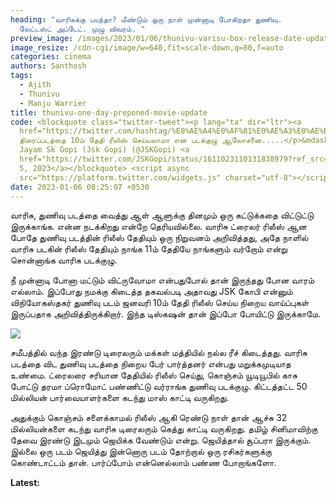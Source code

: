 ```yaml
---
heading: "வாரிசுக்கு பயந்தா? மீண்டும் ஒரு நாள் முன்னாடி போகிறதா துணிவு.
  லேட்டஸ்ட் அப்டேட். முழு விவரம். "
preview_image: /images/2023/01/06/thunivu-varisu-box-release-date-update-1-.jpg
image_resize: /cdn-cgi/image/w=640,fit=scale-down,q=80,f=auto
categories: cinema
authors: Santhosh
tags:
  - Ajith
  - Thunivu
  - Manju Warrier
title: thunivu-one-day-preponed-movie-update
code: <blockquote class="twitter-tweet"><p lang="ta" dir="ltr"><a
  href="https://twitter.com/hashtag/%E0%AE%A4%E0%AF%81%E0%AE%A3%E0%AE%BF%E0%AE%B5%E0%AF%81?src=hash&amp;ref_src=twsrc%5Etfw">#துணிவு</a>
  திரைப்படத்தை 10ம் தேதி ரீலிஸ் செய்யலாமா என படக்குழு ஆலோசனை.....</p>&mdash;
  Jayam Sk Gopi (Jsk Gopi) (@JSKGopi) <a
  href="https://twitter.com/JSKGopi/status/1611023110131838979?ref_src=twsrc%5Etfw">January
  5, 2023</a></blockquote> <script async
  src="https://platform.twitter.com/widgets.js" charset="utf-8"></script>
date: 2023-01-06 08:25:07 +0530
---
```

வாரிசு, துணிவு படத்தை வைத்து ஆள் ஆளுக்கு தினமும் ஒரு கட்டுக்கதை விட்டுட்டு இருக்காங்க. என்ன நடக்கிறது என்றே தெரியவில்லை. வாரிசு ட்ரைலர் ரிலீஸ் ஆன போதே துணிவு படத்தின் ரிலீஸ் தேதியும் ஒரு நிறுவனம் அறிவித்தது, அதே நாளில் வாரிசு படகின் ரிலீஸ் தேதியும் நாங்க 11ம் தேதியே நாங்களும் வர்றோம் என்று சொன்னாங்க வாரிசு படக்குழு.

நீ முன்னாடி போனா மட்டும் விட்ருவோமா என்பதுபோல் தான் இருந்தது போன வாரம் எல்லாம். இப்போது நமக்கு கிடைத்த தகவல்படி அதாவது JSK கோபி என்னும் விநியோகஸ்தகர் துணிவு படம் ஜனவரி 10ம் தேதி ரிலீஸ் செய்ய நிறைய வாய்ப்புகள் இருப்பதாக அறிவித்திருக்கிறார். இந்த டிஸ்கஷன் தான் இப்போ போயிட்டு இருக்காமே. 

![](/images/2023/01/06/thunivu-varisu-box-release-date-update-2-.jpg)

சமீபத்தில் வந்த இரண்டு டிரைலரும் மக்கள் மத்தியில் நல்ல ரீச் கிடைத்தது. வாரிசு படத்தை விட துணிவு படத்தை நிறைய பேர் பார்த்தனர் என்பது மறுக்கமுடியாத உண்மை. ட்ரைலரை சரியான தேதியில் ரிலீஸ் செய்து, கொஞ்சம் யூடியூபில் காசு போட்டு தரமா ப்ரொமோட் பண்ணிட்டு வர்ராங்க துணிவு படக்குழு. கிட்டத்தட்ட 50 மில்லியன் பார்வையாளர்களை கடந்து மாஸ் காட்டி வருகிறது.

அதுக்கும் கொஞ்சம் சளைக்காமல் ரிலீஸ் ஆகி ரெண்டு நாள் தான் ஆச்சு 32 மில்லியன்களை கடந்து வாரிசு டிரைலரும் கெத்து காட்டி வருகிறது. தமிழ் சினிமாவிற்கு தேவை இரண்டு இடமும் ஜெயிக்க வேண்டும் என்று. ஜெயித்தால் சூப்பரா இருக்கும். இல்லை ஒரு படம் ஜெயித்து இன்னொரு படம் தோற்றால் ஒரு ரசிகர்களுக்கு கொண்டாட்டம் தான். பார்ப்போம் என்னெல்லாம் பண்ண போறாங்களோ.

**L﻿atest:**